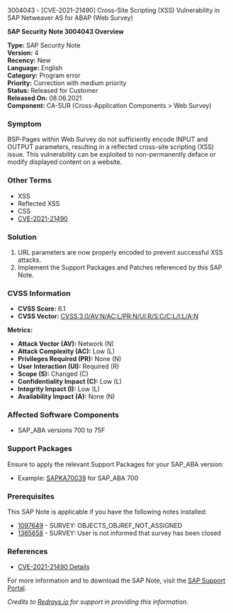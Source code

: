 3004043 - [CVE-2021-21490] Cross-Site Scripting (XSS) Vulnerability in SAP Netweaver AS for ABAP (Web Survey)

**SAP Security Note 3004043 Overview**

**Type:** SAP Security Note  
**Version:** 4  
**Recency:** New  
**Language:** English  
**Category:** Program error  
**Priority:** Correction with medium priority  
**Status:** Released for Customer  
**Released On:** 08.06.2021  
**Component:** CA-SUR (Cross-Application Components > Web Survey)

### **Symptom**
BSP-Pages within Web Survey do not sufficiently encode INPUT and OUTPUT parameters, resulting in a reflected cross-site scripting (XSS) issue. This vulnerability can be exploited to non-permanently deface or modify displayed content on a website.

### **Other Terms**
- XSS
- Reflected XSS
- CSS
- [CVE-2021-21490](https://cve.mitre.org/cgi-bin/cvename.cgi?name=CVE-2021-21490)

### **Solution**
1. URL parameters are now properly encoded to prevent successful XSS attacks.
2. Implement the Support Packages and Patches referenced by this SAP Note.

### **CVSS Information**
- **CVSS Score:** 6.1
- **CVSS Vector:** [CVSS:3.0/AV:N/AC:L/PR:N/UI:R/S:C/C:L/I:L/A:N](https://me.sap.com/cvss)

**Metrics:**
- **Attack Vector (AV):** Network (N)
- **Attack Complexity (AC):** Low (L)
- **Privileges Required (PR):** None (N)
- **User Interaction (UI):** Required (R)
- **Scope (S):** Changed (C)
- **Confidentiality Impact (C):** Low (L)
- **Integrity Impact (I):** Low (L)
- **Availability Impact (A):** None (N)

### **Affected Software Components**
- SAP_ABA versions 700 to 75F

### **Support Packages**
Ensure to apply the relevant Support Packages for your SAP_ABA version:
- Example: [SAPKA70039](https://me.sap.com/supportpackage/SAPKA70039) for SAP_ABA 700

### **Prerequisites**
This SAP Note is applicable if you have the following notes installed:
- [1097649](https://me.sap.com/notes/1097649) - SURVEY: OBJECTS_OBJREF_NOT_ASSIGNED
- [1365658](https://me.sap.com/notes/1365658) - SURVEY: User is not informed that survey has been closed

### **References**
- [CVE-2021-21490 Details](https://cve.mitre.org/cgi-bin/cvename.cgi?name=CVE-2021-21490)

For more information and to download the SAP Note, visit the [SAP Support Portal](https://me.sap.com/notes/3004043).

*Credits to [Redrays.io](https://redrays.io) for support in providing this information.*